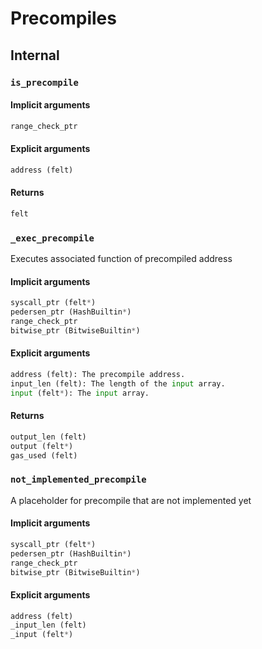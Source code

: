 



# Precompiles

## Internal

### `is_precompile`
  

#### Implicit arguments
  
```python  
range_check_ptr  
```
#### Explicit arguments
  
```python  
address (felt)  
```
#### Returns
  
```python  
felt  
```
### `_exec_precompile`
  
Executes associated function of precompiled address
#### Implicit arguments
  
```python  
syscall_ptr (felt*)  
pedersen_ptr (HashBuiltin*)  
range_check_ptr  
bitwise_ptr (BitwiseBuiltin*)  
```
#### Explicit arguments
  
```python  
address (felt): The precompile address.  
input_len (felt): The length of the input array.  
input (felt*): The input array.  
```
#### Returns
  
```python  
output_len (felt)  
output (felt*)  
gas_used (felt)  
```
### `not_implemented_precompile`
  
A placeholder for precompile that are not implemented yet
#### Implicit arguments
  
```python  
syscall_ptr (felt*)  
pedersen_ptr (HashBuiltin*)  
range_check_ptr  
bitwise_ptr (BitwiseBuiltin*)  
```
#### Explicit arguments
  
```python  
address (felt)  
_input_len (felt)  
_input (felt*)  
```